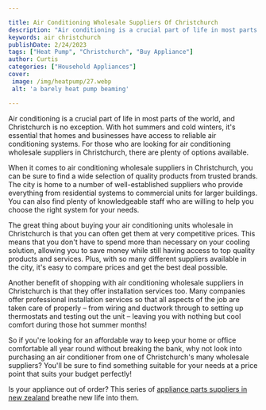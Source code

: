 ```yaml
---

title: Air Conditioning Wholesale Suppliers Of Christchurch
description: "Air conditioning is a crucial part of life in most parts of the world, and Christchurch is no exception. With hot summers and cold...you wont regret reading on"
keywords: air christchurch
publishDate: 2/24/2023
tags: ["Heat Pump", "Christchurch", "Buy Appliance"]
author: Curtis
categories: ["Household Appliances"]
cover: 
 image: /img/heatpump/27.webp
 alt: 'a barely heat pump beaming'

---
```


Air conditioning is a crucial part of life in most parts of the world, and Christchurch is no exception. With hot summers and cold winters, it's essential that homes and businesses have access to reliable air conditioning systems. For those who are looking for air conditioning wholesale suppliers in Christchurch, there are plenty of options available. 

When it comes to air conditioning wholesale suppliers in Christchurch, you can be sure to find a wide selection of quality products from trusted brands. The city is home to a number of well-established suppliers who provide everything from residential systems to commercial units for larger buildings. You can also find plenty of knowledgeable staff who are willing to help you choose the right system for your needs. 

The great thing about buying your air conditioning units wholesale in Christchurch is that you can often get them at very competitive prices. This means that you don't have to spend more than necessary on your cooling solution, allowing you to save money while still having access to top quality products and services. Plus, with so many different suppliers available in the city, it's easy to compare prices and get the best deal possible. 

Another benefit of shopping with air conditioning wholesale suppliers in Christchurch is that they offer installation services too. Many companies offer professional installation services so that all aspects of the job are taken care of properly – from wiring and ductwork through to setting up thermostats and testing out the unit – leaving you with nothing but cool comfort during those hot summer months! 

So if you're looking for an affordable way to keep your home or office comfortable all year round without breaking the bank, why not look into purchasing an air conditioner from one of Christchurch's many wholesale suppliers? You'll be sure to find something suitable for your needs at a price point that suits your budget perfectly!

Is your appliance out of order? This series of <a href="/pages/appliance-parts-suppliers-in-new-zealand/">appliance parts suppliers in new zealand</a> breathe new life into them.
